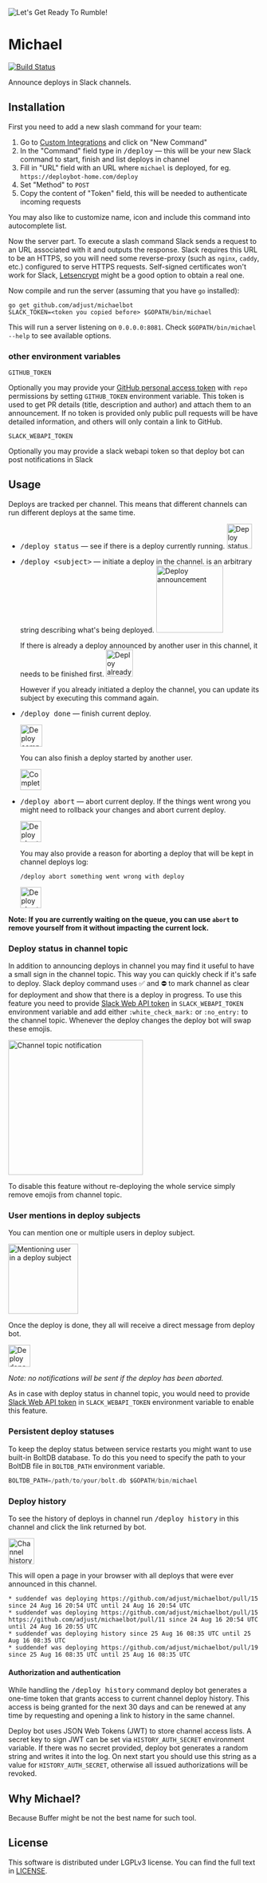![Let's Get Ready To Rumble!](../master/docs/michael-buffer.jpg)

Michael
=======

[![Build Status](https://travis-ci.org/andrewslotin/michael.svg?branch=master)](https://travis-ci.org/andrewslotin/michael)

Announce deploys in Slack channels.

Installation
------------

First you need to add a new slash command for your team:

1. Go to [Custom Integrations](https://api.slack.com/custom-integrations) and click on "New Command"
2. In the "Command" field type in <kbd>/deploy</kbd> — this will be your new Slack command to start, finish and list deploys in channel
3. Fill in "URL" field with an URL where `michael` is deployed, for eg. `https://deploybot-home.com/deploy`
4. Set "Method" to `POST`
5. Copy the content of "Token" field, this will be needed to authenticate incoming requests

You may also like to customize name, icon and include this command into autocomplete list.

Now the server part. To execute a slash command Slack sends a request to an URL associated with it and outputs the response.
Slack requires this URL to be an HTTPS, so you will need some reverse-proxy (such as `nginx`, `caddy`, etc.) configured to serve HTTPS requests.
Self-signed certificates won't work for Slack, [Letsencrypt](https://letsencrypt.org) might be a good option to obtain a real one.

Now compile and run the server (assuming that you have `go` installed):

```
go get github.com/adjust/michaelbot
SLACK_TOKEN=<token you copied before> $GOPATH/bin/michael
```

This will run a server listening on `0.0.0.0:8081`. Check `$GOPATH/bin/michael --help` to see available options.

### other environment variables

`GITHUB_TOKEN`

Optionally you may provide your [GitHub personal access token](https://github.com/settings/tokens) with `repo` permissions by
setting `GITHUB_TOKEN` environment variable. This token is used to get PR details (title, description and author) and attach them to an announcement.
If no token is provided only public pull requests will be have detailed information, and others will only contain a link to GitHub.

`SLACK_WEBAPI_TOKEN`

Optionally you may provide a slack webapi token so that deploy bot can post notifications in Slack

Usage
-----

Deploys are tracked per channel. This means that different channels can run different deploys at the same time.

* <kbd>/deploy status</kbd> — see if there is a deploy currently running.
    <img src="../master/docs/deploy-status.png" alt="Deploy status response" height="50">
* <kbd>/deploy &lt;subject&gt;</kbd> — initiate a deploy in the channel. <subject> is an arbitrary string describing what's being deployed.
    <img src="../master/docs/deploy-start.png" alt="Deploy announcement" height="134">

    If there is already a deploy announced by another user in this channel, it needs to be finished first.
    <img src="../master/docs/deploy-running.png" alt="Deploy already started message" height="54">
    
    However if you already initiated a deploy the channel, you can update its subject by executing this command again.
* <kbd>/deploy done</kbd> — finish current deploy.

    <img src="../master/docs/deploy-done.png" alt="Deploy completion announcement" height="44">
    
    You can also finish a deploy started by another user.
    
    <img src="../master/docs/deploy-finish-other.png" alt="Complete unfinished deploy" height="42">

* <kbd>/deploy abort</kbd> — abort current deploy.
    If the things went wrong you might need to rollback your changes and abort current deploy.

    <img src="../master/docs/deploy-abort.png" alt="Deploy aborted announcement" height="42">

    You may also provide a reason for aborting a deploy that will be kept in channel deploys log:
    ```
    /deploy abort something went wrong with deploy
    ```

    <img src="../master/docs/deploy-abort-reason.png" alt="Deploy aborted with reason announcement" height="42">

**Note: If you are currently waiting on the queue, you can use `abort` to remove yourself from it without impacting the current lock.**

### Deploy status in channel topic

In addition to announcing deploys in channel you may find it useful to have a small sign in the channel topic. This way you can quickly check
if it's safe to deploy. Slack deploy command uses :white_check_mark: and :no_entry: to mark channel as clear for deployment and show that there
is a deploy in progress. To use this feature you need to provide [Slack Web API token](https://api.slack.com/docs/oauth-test-tokens) in
`SLACK_WEBAPI_TOKEN` environment variable and add either `:white_check_mark:` or `:no_entry:` to the channel topic. Whenever the deploy changes
the deploy bot will swap these emojis.

<img src="../master/docs/topic-deploy.png" alt="Channel topic notification" height="270">

To disable this feature without re-deploying the whole service simply remove emojis from channel topic.

### User mentions in deploy subjects

You can mention one or multiple users in deploy subject.

<img src="../master/docs/deploy-mention.png" alt="Mentioning user in a deploy subject" height="140">

Once the deploy is done, they all will receive a direct message from deploy bot.

<img src="../master/docs/deploy-mention-notification.png" alt="Deploy done direct message notification" height="44">

*Note: no notifications will be sent if the deploy has been aborted.*

As in case with deploy status in channel topic, you would need to provide [Slack Web API token](https://api.slack.com/docs/oauth-test-tokens) in
`SLACK_WEBAPI_TOKEN` environment variable to enable this feature.

### Persistent deploy statuses

To keep the deploy status between service restarts you might want to use built-in BoltDB database. To do this you need to specify the path to
your BoltDB file in `BOLTDB_PATH` environment variable.

```go
BOLTDB_PATH=/path/to/your/bolt.db $GOPATH/bin/michael
```

### Deploy history

To see the history of deploys in channel run <kbd>/deploy history</kbd> in this channel and click the link returned by bot.

<img src="../master/docs/deploy-history.png" alt="Channel history link" height="52">

This will open a page in your browser with all deploys that were ever announced in this channel.

```
* suddendef was deploying https://github.com/adjust/michaelbot/pull/15 since 24 Aug 16 20:54 UTC until 24 Aug 16 20:54 UTC
* suddendef was deploying https://github.com/adjust/michaelbot/pull/15 https://github.com/adjust/michaelbot/pull/11 since 24 Aug 16 20:54 UTC until 24 Aug 16 20:55 UTC
* suddendef was deploying history since 25 Aug 16 08:35 UTC until 25 Aug 16 08:35 UTC
* suddendef was deploying https://github.com/adjust/michaelbot/pull/19 since 25 Aug 16 08:35 UTC until 25 Aug 16 08:35 UTC
```

#### Authorization and authentication

While handling the <kbd>/deploy history</kbd> command deploy bot generates a one-time token that grants access to current channel
deploy history. This access is being granted for the next 30 days and can be renewed at any time by requesting and opening a link
to history in the same channel.

Deploy bot uses JSON Web Tokens (JWT) to store channel access lists. A secret key to sign JWT can be set via `HISTORY_AUTH_SECRET`
environment variable. If there was no secret provided, deploy bot generates a random string and writes it into the log. On next
start you should use this string as a value for `HISTORY_AUTH_SECRET`, otherwise all issued authorizations will be revoked.

Why Michael?
------------

Because Buffer might be not the best name for such tool.

License
-------

This software is distributed under LGPLv3 license. You can find the full text in [LICENSE](../master/LICENSE).
